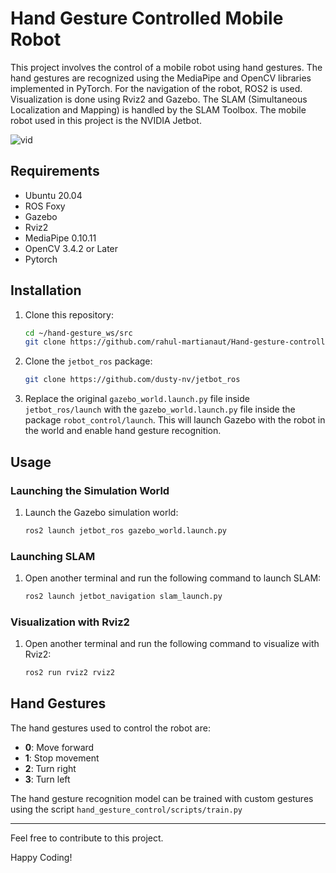 # Hand Gesture Controlled Mobile Robot

This project involves the control of a mobile robot using hand gestures. The hand gestures are recognized using the MediaPipe and OpenCV libraries implemented in PyTorch. For the navigation of the robot, ROS2 is used. Visualization is done using Rviz2 and Gazebo. The SLAM (Simultaneous Localization and Mapping) is handled by the SLAM Toolbox. The mobile robot used in this project is the NVIDIA Jetbot.

![vid](https://github.com/rahul-martianaut/Hand-gesture-controlled-mobile-robot/assets/117083668/a5a958d1-4bbd-4e74-9728-2e1ea8e0f284)

## Requirements
- Ubuntu 20.04
- ROS Foxy
- Gazebo
- Rviz2
- MediaPipe 0.10.11
- OpenCV 3.4.2 or Later
- Pytorch

## Installation

1. Clone this repository:
    ```bash
    cd ~/hand-gesture_ws/src
    git clone https://github.com/rahul-martianaut/Hand-gesture-controlled-mobile-robot.git
    ```

2. Clone the `jetbot_ros` package:
    ```bash
    git clone https://github.com/dusty-nv/jetbot_ros
    ```

3. Replace the original `gazebo_world.launch.py` file inside `jetbot_ros/launch` with the `gazebo_world.launch.py` file inside the package `robot_control/launch`. This will launch Gazebo with the robot in the world and enable hand gesture recognition.

## Usage

### Launching the Simulation World

1. Launch the Gazebo simulation world:
    ```bash
    ros2 launch jetbot_ros gazebo_world.launch.py
    ```

### Launching SLAM

1. Open another terminal and run the following command to launch SLAM:
    ```bash
    ros2 launch jetbot_navigation slam_launch.py
    ```

### Visualization with Rviz2

1. Open another terminal and run the following command to visualize with Rviz2:
    ```bash
    ros2 run rviz2 rviz2
    ```

## Hand Gestures

The hand gestures used to control the robot are:
- **0**: Move forward
- **1**: Stop movement
- **2**: Turn right
- **3**: Turn left

The hand gesture recognition model can be trained with custom gestures using the script `hand_gesture_control/scripts/train.py`

---

Feel free to contribute to this project.

Happy Coding!
